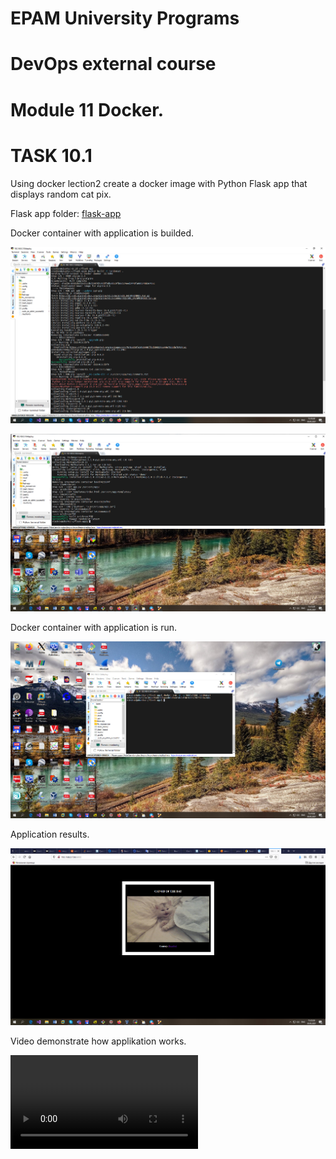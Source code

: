 # EPAM University Programs

# DevOps external course

# Module 11   Docker.

# TASK 10.1

Using docker lection2 create a docker image with Python Flask app that displays random cat pix.

Flask app folder: [flask-app](./flask-app)

Docker container with application is builded.

![alt task11.1.1_build_container.jpg](task11.1.1_build_container.jpg)

![alt task11.1.2_build_container.jpg](task11.1.2_build_container.jpg)

Docker container with application is run.

![alt task11.1.3_run_container.jpg](task11.1.3_run_container.jpg)

Application results.

![alt task11.1.4_results.jpg](task11.1.4_results.jpg)

Video demonstrate how applikation works.

![alt randomcat.mp4](randomcat.mp4)

